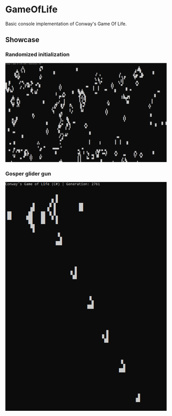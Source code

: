 # GameOfLife
Basic console implementation of Conway's Game Of Life.
## Showcase
### Randomized initialization
![](https://github.com/immortalized/GameOfLife/blob/main/Other/randomized.gif)
### Gosper glider gun
![](https://github.com/immortalized/GameOfLife/blob/main/Other/glidergun.gif)
